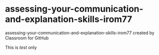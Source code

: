 # assessing-your-communication-and-explanation-skills-irom77
assessing-your-communication-and-explanation-skills-irom77 created by Classroom for GitHub

This is *test* only
